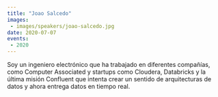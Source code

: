 ```yaml
---
title: "Joao Salcedo"
images:
 - images/speakers/joao-salcedo.jpg
date: 2020-07-07
events:
 - 2020
---
```


Soy un ingeniero electrónico que ha trabajado en diferentes compañías, como Computer Associated y startups como Cloudera, Databricks y la última misión Confluent que intenta crear un sentido de arquitecturas de datos y ahora entrega datos en tiempo real.
